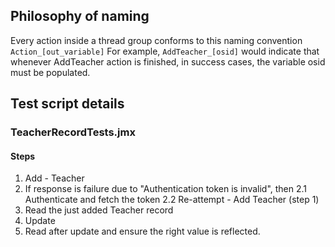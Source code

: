 ## Philosophy of naming
Every action inside a thread group conforms to this naming convention
    `Action_[out_variable]`
For example, 
    `AddTeacher_[osid]`
would indicate that whenever AddTeacher action is finished, in success cases, the variable osid must be populated.


## Test script details

### TeacherRecordTests.jmx

#### Steps
1. Add - Teacher
2. If response is failure due to "Authentication token is invalid", then
2.1 Authenticate and fetch the token
2.2 Re-attempt - Add Teacher (step 1)
3. Read the just added Teacher record
4. Update
5. Read after update and ensure the right value is reflected.
